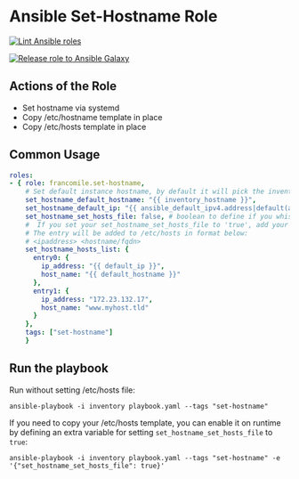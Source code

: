 # Ansible Set-Hostname Role

[![Lint Ansible roles](https://github.com/francomile/ansible-role-set-hostname/actions/workflows/ansible_lint.yml/badge.svg)](https://github.com/francomile/ansible-role-set-hostname/actions/workflows/ansible_lint.yml)

[![Release role to Ansible Galaxy](https://github.com/francomile/ansible-role-set-hostname/actions/workflows/push_to_galaxy.yml/badge.svg)](https://github.com/francomile/ansible-role-set-hostname/actions/workflows/push_to_galaxy.yml)

## Actions of the Role

* Set hostname via systemd
* Copy /etc/hostname template in place
* Copy /etc/hosts template in place

## Common Usage

```yaml
roles:
- { role: francomile.set-hostname,
    # Set default instance hostname, by default it will pick the inventory hostname.
    set_hostname_default_hostname: "{{ inventory_hostname }}",
    set_hostname_default_ip: "{{ ansible_default_ipv4.address|default(ansible_all_ipv4_addresses[0]) }}",
    set_hostname_set_hosts_file: false, # boolean to define if you whish to replace /etc/hosts with your template. Default is false
    #  If you set your set_hostname_set_hosts_file to 'true', add your desired entries for /etc/hosts file here in this dictionary below.
    # The entry will be added to /etc/hosts in format below:
    # <ipaddress> <hostname/fqdn>
    set_hostname_hosts_list: {
      entry0: {
        ip_address: "{{ default_ip }}",
        host_name: "{{ default_hostname }}"
      },
      entry1: {
        ip_address: "172.23.132.17",
        host_name: "www.myhost.tld"
      }
    },
    tags: ["set-hostname"]
    }
```

## Run the playbook

Run without setting /etc/hosts file:

```shell
ansible-playbook -i inventory playbook.yaml --tags "set-hostname"
```

If you need to copy your /etc/hosts template, you can enable it on runtime by defining an extra variable for setting `set_hostname_set_hosts_file` to `true`:

```shell
ansible-playbook -i inventory playbook.yaml --tags "set-hostname" -e '{"set_hostname_set_hosts_file": true}'
```
